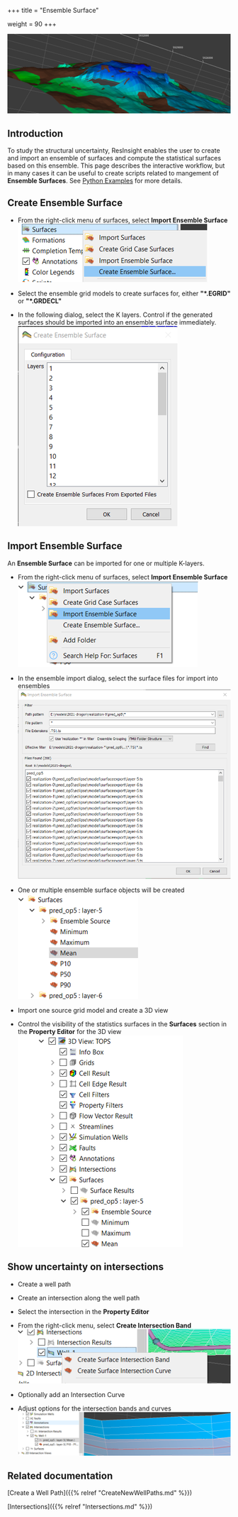 +++
title = "Ensemble Surface"

weight = 90
+++

![](/images/surface/surface-in-3d.png)

## Introduction

To study the structural uncertainty, ResInsight enables the user to create and import an ensemble of surfaces and compute the statistical surfaces based on this ensemble. This page describes the interactive workflow, but in many cases it can be useful to create scripts related to mangement of **Ensemble Surfaces**. See  [Python Examples](https://api.resinsight.org/en/stable/PythonExamples.html) for more details.

## Create Ensemble Surface

- From the right-click menu of surfaces, select **Import Ensemble Surface**
![](/images/workflows/create_ensemble_surface_menu.png)

- Select the ensemble grid models to create surfaces for, either **"*.EGRID"** or **"*.GRDECL"**

- In the following dialog, select the K layers. Control if the generated surfaces should be imported into an ensemble surface immediately.
![](/images/workflows/ensemble_surface_select_k_layers.png)

## Import Ensemble Surface

An **Ensemble Surface** can be imported for one or multiple K-layers.

- From the right-click menu of surfaces, select **Import Ensemble Surface**
![](/images/surface/import-ensemble-surface.png)

- In the ensemble import dialog, select the surface files for import into ensembles
![](/images/surface/ensemble-surface-file-selection.png)

- One or multiple ensemble surface objects will be created
![](/images/surface/surface-project-tree.png)

- Import one source grid model and create a 3D view
- Control the visibility of the statistics surfaces in the **Surfaces** section in the **Property Editor** for the 3D view
![](/images/surface/surface-in-view-project-tree.png)

## Show uncertainty on intersections

- Create a well path
- Create an intersection along the well path
- Select the intersection in the **Property Editor**
- From the right-click menu, select **Create Intersection Band**
![](/images/surface/create-surface-intersection-band.png)

- Optionally add an Intersection Curve
- Adjust options for the intersection bands and curves
![](/images/surface/intersection-band-in-3d-view.png)


## Related documentation

[Create a Well Path]({{% relref "CreateNewWellPaths.md" %}})

[Intersections]({{% relref "Intersections.md" %}})